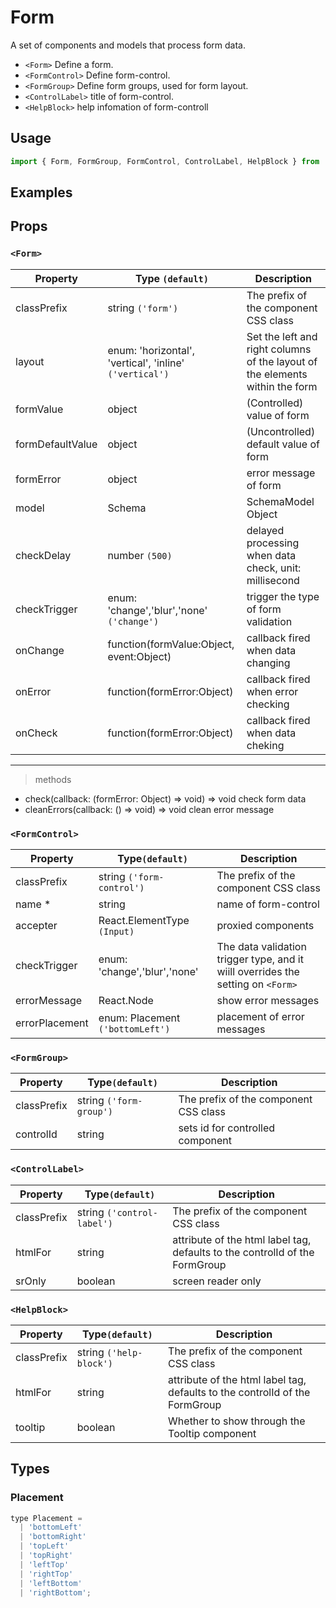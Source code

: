 # Form

A set of components and models that process form data.

* `<Form>` Define a form.
* `<FormControl>` Define form-control.
* `<FormGroup>` Define form groups, used for form layout.
* `<ControlLabel>` title of form-control.
* `<HelpBlock>` help infomation of form-controll

## Usage

```js
import { Form, FormGroup, FormControl, ControlLabel, HelpBlock } from 'rsuite';
```

## Examples

<!--{demo}-->

## Props

### `<Form>`

| Property         | Type `(default)`                                        | Description                                                                  |
| ---------------- | ------------------------------------------------------- | ---------------------------------------------------------------------------- |
| classPrefix      | string `('form')`                                       | The prefix of the component CSS class                                                          |
| layout           | enum: 'horizontal', 'vertical', 'inline' `('vertical')` | Set the left and right columns of the layout of the elements within the form |
| formValue        | object                                                  | (Controlled) value of form                                                   |
| formDefaultValue | object                                                  | (Uncontrolled) default value of form                                         |
| formError        | object                                                  | error message of form                                                        |
| model            | Schema                                                  | SchemaModel Object                                                           |
| checkDelay       | number `(500)`                                          | delayed processing when data check, unit: millisecond                        |
| checkTrigger     | enum: 'change','blur','none' `('change')`               | trigger the type of form validation                                          |
| onChange         | function(formValue:Object, event:Object)                | callback fired when data changing                                            |
| onError          | function(formError:Object)                              | callback fired when error checking                                           |
| onCheck          | function(formError:Object)                              | callback fired when data cheking                                             |

---

> methods

* check(callback: (formError: Object) => void) => void check form data
* cleanErrors(callback: () => void) => void clean error message

### `<FormControl>`

| Property       | Type`(default)`                  | Description                                                                      |
| -------------- | -------------------------------- | -------------------------------------------------------------------------------- |
| classPrefix    | string `('form-control')`        | The prefix of the component CSS class                                                              |
| name \*        | string                           | name of form-control                                                             |
| accepter       | React.ElementType `(Input)`      | proxied components                                                               |
| checkTrigger   | enum: 'change','blur','none'     | The data validation trigger type, and it wiill overrides the setting on `<Form>` |
| errorMessage   | React.Node                       | show error messages                                                              |
| errorPlacement | enum: Placement `('bottomLeft')` | placement of error messages                                                      |

### `<FormGroup>`

| Property    | Type`(default)`         | Description                      |
| ----------- | ----------------------- | -------------------------------- |
| classPrefix | string `('form-group')` | The prefix of the component CSS class              |
| controlId   | string                  | sets id for controlled component |

### `<ControlLabel>`

| Property    | Type`(default)`            | Description                                                                 |
| ----------- | -------------------------- | --------------------------------------------------------------------------- |
| classPrefix | string `('control-label')` | The prefix of the component CSS class                                                         |
| htmlFor     | string                     | attribute of the html label tag, defaults to the controlId of the FormGroup |
| srOnly      | boolean                    | screen reader only                                                          |

### `<HelpBlock>`

| Property    | Type`(default)`         | Description                                                                 |
| ----------- | ----------------------- | --------------------------------------------------------------------------- |
| classPrefix | string `('help-block')` | The prefix of the component CSS class                                                         |
| htmlFor     | string                  | attribute of the html label tag, defaults to the controlId of the FormGroup |
| tooltip     | boolean                 | Whether to show through the Tooltip component                               |

## Types

### Placement

```js
type Placement =
  | 'bottomLeft'
  | 'bottomRight'
  | 'topLeft'
  | 'topRight'
  | 'leftTop'
  | 'rightTop'
  | 'leftBottom'
  | 'rightBottom';
```
